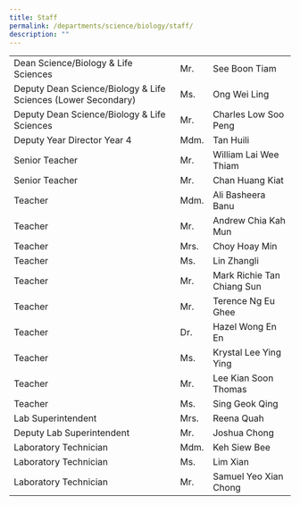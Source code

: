 ```yaml
---
title: Staff
permalink: /departments/science/biology/staff/
description: ""
---
```

|                                                               |      |                            |
|---------------------------------------------------------------|------|----------------------------|
| Dean Science/Biology & Life Sciences                          | Mr.  | See Boon Tiam              |
| Deputy Dean Science/Biology & Life Sciences (Lower Secondary) | Ms.  | Ong Wei Ling               |
| Deputy Dean Science/Biology & Life Sciences                   | Mr.  | Charles Low Soo Peng       |
| Deputy Year Director Year 4                                   | Mdm. | Tan Huili                  |
| Senior Teacher                                                | Mr.  | William Lai Wee Thiam      |
| Senior Teacher                                                |  Mr. | Chan Huang Kiat            |
| Teacher                                                       | Mdm. | Ali Basheera Banu          |
| Teacher                                                       | Mr.  | Andrew Chia Kah Mun        |
| Teacher                                                       | Mrs. | Choy Hoay Min              |
| Teacher                                                       | Ms.  | Lin Zhangli                |
| Teacher                                                       | Mr.  | Mark Richie Tan Chiang Sun |
| Teacher                                                       | Mr.  | Terence Ng Eu Ghee         |
| Teacher                                                       | Dr.  | Hazel Wong En En           |
| Teacher                                                       | Ms.  | Krystal Lee Ying Ying      |
| Teacher                                                       | Mr.  | Lee Kian Soon Thomas       |
| Teacher                                                       | Ms.  | Sing Geok Qing             |
| Lab Superintendent                                            | Mrs. | Reena Quah                 |
| Deputy Lab Superintendent                                     | Mr.  | Joshua Chong               |
| Laboratory Technician                                    | Mdm. | Keh Siew Bee               |
| Laboratory Technician                                         | Ms.  | Lim Xian                   |
| Laboratory Technician                                         | Mr.  | Samuel Yeo Xian Chong                   |
